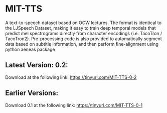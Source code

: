 # MIT-TTS
A text-to-speech dataset based on OCW lectures. The format is identical to the LJSpeech Dataset, making it easy to train deep temporal models that predict mel spectrograms directly from character encodings (i.e. TacoTron / TacoTron2). Pre-processing code is also provided to automatically segment data based on subtitle information, and then perform fine-alignment using python aeneas package


## Latest Version: 0.2: 

Download at the following link:
https://tinyurl.com/MIT-TTS-0-2

## Earlier Versions:

Download 0.1 at the following link:
https://tinyurl.com/MIT-TTS-0-1



